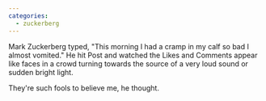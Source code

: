 ```yaml
---
categories:
  - zuckerberg
---
```


Mark Zuckerberg typed, "This morning I had a cramp in my calf so bad I almost
vomited." He hit Post and watched the Likes and Comments appear like faces in a
crowd turning towards the source of a very loud sound or sudden bright light.

They're such fools to believe me, he thought.
